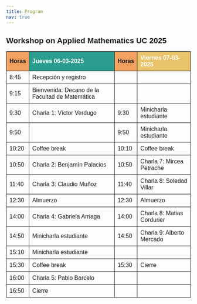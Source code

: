 ```yaml
---
title: Program
nav: true
---
```


<html lang="en">
<head>
    <meta charset="UTF-8">
    <meta name="viewport" content="width=device-width, initial-scale=1.0">
    <title>Workshop Schedule</title>
    <style>
        body {
            font-family: Arial, sans-serif;
        }
        table {
            width: 100%;
            border-collapse: collapse;
        }
        th, td {
            border: 1px solid black;
            padding: 8px;
            text-align: left;
        }
        th {
            background-color: #f4a261;
        }
        .day-header {
            background-color: #2a9d8f;
            color: white;
        }
        .day-header-friday {
            background-color: #e9c46a;
        }
    </style>
</head>
<body>
    <h2>Workshop on Applied Mathematics UC 2025</h2>
    <table>
        <tr>
            <th>Horas</th>
            <th class="day-header">Jueves 06-03-2025</th>
            <th>Horas</th>
            <th class="day-header day-header-friday">Viernes 07-03-2025</th>
        </tr>
        <tr>
            <td>8:45</td>
            <td>Recepción y registro</td>
            <td></td>
            <td></td>
        </tr>
        <tr>
            <td>9:15</td>
            <td>Bienvenida: Decano de la Facultad de Matemática</td>
            <td></td>
            <td></td>
        </tr>
        <tr>
            <td>9:30</td>
            <td>Charla 1: Víctor Verdugo</td>
            <td>9:30</td>
            <td>Minicharla estudiante</td>
        </tr>
        <tr>
            <td>9:50</td>
            <td></td>
            <td>9:50</td>
            <td>Minicharla estudiante</td>
        </tr>
        <tr>
            <td>10:20</td>
            <td>Coffee break</td>
            <td>10:10</td>
            <td>Coffee break</td>
        </tr>
        <tr>
            <td>10:50</td>
            <td>Charla 2: Benjamín Palacios</td>
            <td>10:50</td>
            <td>Charla 7: Mircea Petrache</td>
        </tr>
        <tr>
            <td>11:40</td>
            <td>Charla 3: Claudio Muñoz</td>
            <td>11:40</td>
            <td>Charla 8: Soledad Villar</td>
        </tr>
        <tr>
            <td>12:30</td>
            <td>Almuerzo</td>
            <td>12:30</td>
            <td>Almuerzo</td>
        </tr>
        <tr>
            <td>14:00</td>
            <td>Charla 4: Gabriela Arriaga</td>
            <td>14:00</td>
            <td>Charla 8: Matias Cordurier</td>
        </tr>
        <tr>
            <td>14:50</td>
            <td>Minicharla estudiante</td>
            <td>14:50</td>
            <td>Charla 9: Alberto Mercado</td>
        </tr>
        <tr>
            <td>15:10</td>
            <td>Minicharla estudiante</td>
            <td></td>
            <td></td>
        </tr>
        <tr>
            <td>15:30</td>
            <td>Coffee break</td>
            <td>15:30</td>
            <td>Cierre</td>
        </tr>
        <tr>
            <td>16:00</td>
            <td>Charla 5: Pablo Barcelo</td>
            <td></td>
            <td></td>
        </tr>
        <tr>
            <td>16:50</td>
            <td>Cierre</td>
            <td></td>
            <td></td>
        </tr>
    </table>
</body>
</html>
